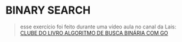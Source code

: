 # BINARY SEARCH

> esse exercício foi feito durante uma vídeo aula no canal da Lais:
[CLUBE DO LIVRO ALGORITMO DE BUSCA BINÁRIA COM GO](https://www.youtube.com/watch?v=cWfT5RYhwaI&t=314s)


